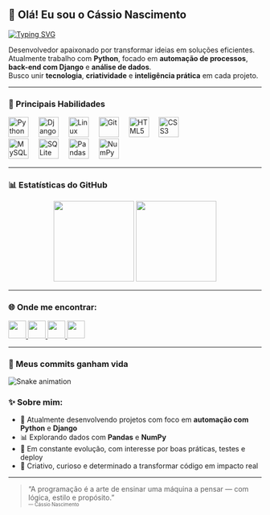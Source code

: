 ## 👋 Olá! Eu sou o Cássio Nascimento

[![Typing SVG](https://readme-typing-svg.herokuapp.com?font=Fira+Code&pause=800&color=F7A637&center=true&vCenter=true&width=435&lines=Desenvolvedor+Python;Automação%2C+Django%2C+e+An%C3%A1lise+de+Dados)](https://git.io/typing-svg)


Desenvolvedor apaixonado por transformar ideias em soluções eficientes.  
Atualmente trabalho com **Python**, focado em **automação de processos**, **back-end com Django** e **análise de dados**.  
Busco unir **tecnologia**, **criatividade** e **inteligência prática** em cada projeto.

---

### 🧠 Principais Habilidades

<div align="left">
  <img src="https://cdn.jsdelivr.net/gh/devicons/devicon/icons/python/python-original.svg" height="40" alt="Python" title="Python"/>
  <img width="12"/>
  <img src="https://cdn.jsdelivr.net/gh/devicons/devicon/icons/django/django-plain-wordmark.svg" height="40" alt="Django" title="Django"/>
  <img width="12"/>
  <img src="https://cdn.jsdelivr.net/gh/devicons/devicon/icons/linux/linux-original.svg" height="40" alt="Linux" title="Linux"/>
  <img width="12"/>
  <img src="https://cdn.jsdelivr.net/gh/devicons/devicon/icons/git/git-original.svg" height="40" alt="Git" title="Git"/>
  <img width="12"/>
  <img src="https://cdn.jsdelivr.net/gh/devicons/devicon/icons/html5/html5-original.svg" height="40" alt="HTML5" title="HTML5"/>
  <img width="12"/>
  <img src="https://cdn.jsdelivr.net/gh/devicons/devicon/icons/css3/css3-original.svg" height="40" alt="CSS3" title="CSS3"/>
</div>

<div align="left">
  <img src="https://cdn.jsdelivr.net/gh/devicons/devicon/icons/mysql/mysql-original.svg" height="40" alt="MySQL" title="MySQL"/>
  <img width="12"/>
  <img src="https://cdn.jsdelivr.net/gh/devicons/devicon/icons/sqlite/sqlite-original.svg" height="40" alt="SQLite" title="SQLite"/>
  <img width="12"/>
  <img src="https://cdn.jsdelivr.net/gh/devicons/devicon/icons/pandas/pandas-original.svg" height="40" alt="Pandas" title="Pandas"/>
  <img width="12"/>
  <img src="https://cdn.jsdelivr.net/gh/devicons/devicon/icons/numpy/numpy-original.svg" height="40" alt="NumPy" title="NumPy"/>
</div>

---

### 📊 Estatísticas do GitHub

<div align="center">
  <img src="https://github-readme-stats.vercel.app/api?username=DevCassioNascimento&show_icons=true&theme=dracula&count_private=true&hide_border=false" height="160" />
  <img src="https://github-readme-stats.vercel.app/api/top-langs?username=DevCassioNascimento&layout=compact&langs_count=6&theme=dracula&hide_border=false" height="160" />
</div>

---

### 🌐 Onde me encontrar:

<div align="left">
  <a href="mailto:cassionascimentovieira@outlook.com" target="_blank">
    <img src="https://img.shields.io/static/v1?message=Email&logo=microsoftoutlook&label=&color=0072C6&logoColor=white&labelColor=&style=for-the-badge" height="35" />
  </a>
  <a href="https://www.linkedin.com/in/c%C3%A1ssio-silveira-nascimento-97aa43254" target="_blank">
    <img src="https://img.shields.io/static/v1?message=LinkedIn&logo=linkedin&label=&color=0077B5&logoColor=white&labelColor=&style=for-the-badge" height="35" />
  </a>
  <a href="https://www.instagram.com/cassiosnascimento" target="_blank">
    <img src="https://img.shields.io/static/v1?message=Instagram&logo=instagram&label=&color=E4405F&logoColor=white&labelColor=&style=for-the-badge" height="35" />
  </a>
  <a href="https://discord.gg/ce9qruuf" target="_blank">
    <img src="https://img.shields.io/static/v1?message=Discord&logo=discord&label=&color=7289DA&logoColor=white&labelColor=&style=for-the-badge" height="35" />
  </a>
</div>

---

### 🐍 Meus commits ganham vida

![Snake animation](https://raw.githubusercontent.com/DevCassioNascimento/DevCassioNascimento/output/github-contribution-grid-snake.svg)



### ✨ Sobre mim:

- 🔭 Atualmente desenvolvendo projetos com foco em **automação com Python** e **Django**
- 📊 Explorando dados com **Pandas** e **NumPy**
- 🌱 Em constante evolução, com interesse por boas práticas, testes e deploy
- 🎨 Criativo, curioso e determinado a transformar código em impacto real

---

> “A programação é a arte de ensinar uma máquina a pensar — com lógica, estilo e propósito.”  
> <sub><sup>— Cássio Nascimento</sup></sub>
